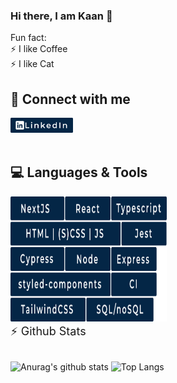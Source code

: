 
### Hi there, I am Kaan 👋
Fun fact: 
<br />
⚡ I like Coffee 
<br />
⚡ I like Cat

## 💬 Connect with me
<a href="https://www.linkedin.com/in/kaan-kara/">
<img width="100" src="img/linkedin.svg" />
</a><br><br>

## 💻 Languages & Tools 
<img height="200" width="250" src="img/skills.svg" />


<Summary style="font-size: 18px;">⚡ Github Stats</Summary>
<br>

![Anurag's github stats](https://github-readme-stats.karakaan1995.vercel.app/api?username=karaKaan&count_private=true&include_all_commits=true&show_icons=true&theme=tokyonight&hide=prs,issues,contribs)
![Top Langs](https://github-readme-stats.karakaan1995.vercel.app/api/top-langs/?username=karaKaan&theme=tokyonight&layout=compact)


</details>



